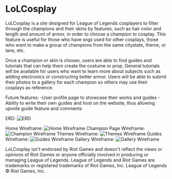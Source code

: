 # LoLCosplay

LoLCosplay is a site designed for League of Legends cosplayers to filter through the champions and their skins by features, such as hair color and length and amount of armor, in order to choose a champion to cosplay. This feature is useful for those who have wigs used for other cosplays, those who want to make a group of champions from the same citystate, theme, or lane, etc. 

Once a champion or skin is chosen, users are able to find guides and tutorials that can help them create the costume or prop. General tutorials will be available for users who want to learn more about subjects such as adding electronics or constructing better armor. Users will be able to submit their photos to a gallery for each champion so others may use their cosplays as reference.

Future features:
	-User profile page to showcase their works and guides
	-Ability to write their own guides and host on the website, thus allowing upvote guide feature and comments

ERD:
![ERD](/assets/images/ERD.png?raw=true "ERD")

Home Wireframe:
![Home Wireframe](/assets/images/ERD.png?raw=true "Home Wireframe")
Champion Page Wireframe:
![Champion Wireframe](/assets/images/ERD.png?raw=true "Champion Wireframe")
Themes Wireframe:
![Themes Wireframe](/assets/images/ERD.png?raw=true "Themes Wireframe")
Guides Wireframe:
![Guides Wireframe](/assets/images/ERD.png?raw=true "Guides Wireframe")
Gallery Wireframe:
![Gallery Wireframe](/assets/images/ERD.png?raw=true "Gallery Wireframe")

LoLCosplay isn't endorsed by Riot Games and doesn't reflect the views or opinions of Riot Games or anyone officially involved in producing or managing League of Legends. League of Legends and Riot Games are trademarks or registered trademarks of Riot Games, Inc. League of Legends © Riot Games, Inc.